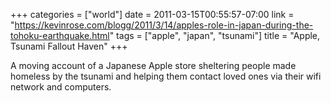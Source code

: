 +++
categories = ["world"]
date = 2011-03-15T00:55:57-07:00
link = "https://kevinrose.com/blogg/2011/3/14/apples-role-in-japan-during-the-tohoku-earthquake.html"
tags = ["apple", "japan", "tsunami"]
title = "Apple, Tsunami Fallout Haven"
+++

A moving account of a Japanese Apple store sheltering people made homeless by the tsunami and helping them contact loved ones via their wifi network and computers.
